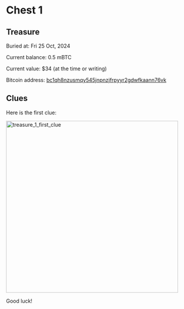 # Chest 1

## Treasure

Buried at: Fri 25 Oct, 2024

Current balance: 0.5 mBTC

Current value: $34 (at the time or writing)

Bitcoin address: [bc1qh8nzusmqy545jnpnzjfrpyyr2gdwfkaann76vk](https://www.blockonomics.co/#/search?q=bc1qh8nzusmqy545jnpnzjfrpyyr2gdwfkaann76vk)

## Clues

Here is the first clue:

<img width="469" alt="treasure_1_first_clue" src="https://github.com/user-attachments/assets/7690deae-7997-4ea0-82de-988707239926">

Good luck!
